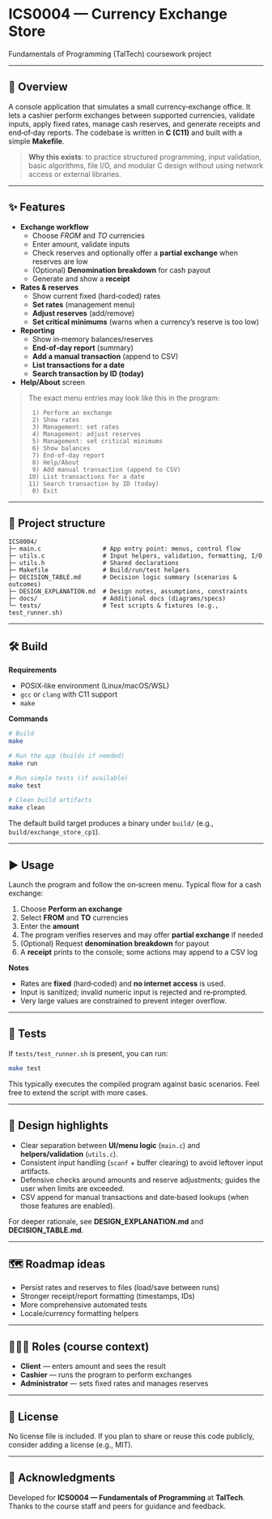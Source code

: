 # ICS0004 — Currency Exchange Store

Fundamentals of Programming (TalTech) coursework project

---

## 🚀 Overview
A console application that simulates a small currency‑exchange office. It lets a cashier perform exchanges between supported currencies, validate inputs, apply fixed rates, manage cash reserves, and generate receipts and end‑of‑day reports. The codebase is written in **C (C11)** and built with a simple **Makefile**.

> **Why this exists**: to practice structured programming, input validation, basic algorithms, file I/O, and modular C design without using network access or external libraries.

---

## ✨ Features
- **Exchange workflow**
  - Choose *FROM* and *TO* currencies
  - Enter amount, validate inputs
  - Check reserves and optionally offer a **partial exchange** when reserves are low
  - (Optional) **Denomination breakdown** for cash payout
  - Generate and show a **receipt**
- **Rates & reserves**
  - Show current fixed (hard‑coded) rates
  - **Set rates** (management menu)
  - **Adjust reserves** (add/remove)
  - **Set critical minimums** (warns when a currency’s reserve is too low)
- **Reporting**
  - Show in‑memory balances/reserves
  - **End‑of‑day report** (summary)
  - **Add a manual transaction** (append to CSV)
  - **List transactions for a date**
  - **Search transaction by ID (today)**
- **Help/About** screen

> The exact menu entries may look like this in the program:
>
> ```text
>  1) Perform an exchange
>  2) Show rates
>  3) Management: set rates
>  4) Management: adjust reserves
>  5) Management: set critical minimums
>  6) Show balances
>  7) End‑of‑day report
>  8) Help/About
>  9) Add manual transaction (append to CSV)
> 10) List transactions for a date
> 11) Search transaction by ID (today)
>  0) Exit
> ```

---

## 📁 Project structure
```
ICS0004/
├─ main.c                 # App entry point: menus, control flow
├─ utils.c                # Input helpers, validation, formatting, I/O
├─ utils.h                # Shared declarations
├─ Makefile               # Build/run/test helpers
├─ DECISION_TABLE.md      # Decision logic summary (scenarios & outcomes)
├─ DESIGN_EXPLANATION.md  # Design notes, assumptions, constraints
├─ docs/                  # Additional docs (diagrams/specs)
└─ tests/                 # Test scripts & fixtures (e.g., test_runner.sh)
```

---

## 🛠️ Build
**Requirements**
- POSIX‑like environment (Linux/macOS/WSL)
- `gcc` or `clang` with C11 support
- `make`

**Commands**
```bash
# Build
make

# Run the app (builds if needed)
make run

# Run simple tests (if available)
make test

# Clean build artifacts
make clean
```

The default build target produces a binary under `build/` (e.g., `build/exchange_store_cp1`).

---

## ▶️ Usage
Launch the program and follow the on‑screen menu. Typical flow for a cash exchange:
1. Choose **Perform an exchange**
2. Select **FROM** and **TO** currencies
3. Enter the **amount**
4. The program verifies reserves and may offer **partial exchange** if needed
5. (Optional) Request **denomination breakdown** for payout
6. A **receipt** prints to the console; some actions may append to a CSV log

**Notes**
- Rates are **fixed** (hard‑coded) and **no internet access** is used.
- Input is sanitized; invalid numeric input is rejected and re‑prompted.
- Very large values are constrained to prevent integer overflow.

---

## 🧪 Tests
If `tests/test_runner.sh` is present, you can run:
```bash
make test
```
This typically executes the compiled program against basic scenarios. Feel free to extend the script with more cases.

---

## 🔧 Design highlights
- Clear separation between **UI/menu logic** (`main.c`) and **helpers/validation** (`utils.c`).
- Consistent input handling (`scanf` + buffer clearing) to avoid leftover input artifacts.
- Defensive checks around amounts and reserve adjustments; guides the user when limits are exceeded.
- CSV append for manual transactions and date‑based lookups (when those features are enabled).

For deeper rationale, see **DESIGN_EXPLANATION.md** and **DECISION_TABLE.md**.

---

## 🗺️ Roadmap ideas
- Persist rates and reserves to files (load/save between runs)
- Stronger receipt/report formatting (timestamps, IDs)
- More comprehensive automated tests
- Locale/currency formatting helpers

---

## 🧑‍🤝‍🧑 Roles (course context)
- **Client** — enters amount and sees the result
- **Cashier** — runs the program to perform exchanges
- **Administrator** — sets fixed rates and manages reserves

---

## 📄 License
No license file is included. If you plan to share or reuse this code publicly, consider adding a license (e.g., MIT).

---

## 🙌 Acknowledgments
Developed for **ICS0004 — Fundamentals of Programming** at **TalTech**. Thanks to the course staff and peers for guidance and feedback.
